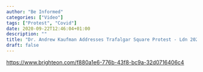```yaml
---
author: "Be Informed"
categories: ["Video"]
tags: ["Protest", "Covid"]
date: 2020-09-22T12:46:04+01:00
description: ""
title: "Dr. Andrew Kaufman Addresses Trafalgar Square Protest - Ldn 20200919"
draft: false
---
```


https://www.brighteon.com/f880a1e6-776b-43f8-bc9a-32d0716406c4